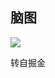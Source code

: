 ## 脑图
![](https://user-gold-cdn.xitu.io/2019/4/1/169d800dd930f25a?w=2029&h=1241&f=png&s=223902)



转自掘金